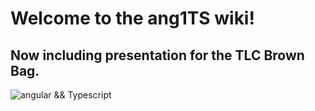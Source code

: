 # Welcome to the ang1TS wiki!

## Now including presentation for the TLC Brown Bag.

![angular && Typescript](https://cdn-images-1.medium.com/max/800/1*grk7btEn0OJEQRKgG2Qs2A.png)
